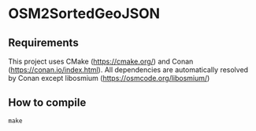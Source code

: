 # OSM2SortedGeoJSON

## Requirements

This project uses CMake (https://cmake.org/) and Conan (https://conan.io/index.html).
All dependencies are automatically resolved by Conan except libosmium (https://osmcode.org/libosmium/)

## How to compile

	make

